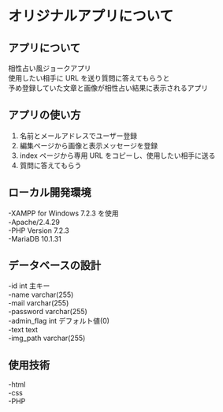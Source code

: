 # オリジナルアプリについて

## アプリについて

相性占い風ジョークアプリ  
使用したい相手に URL を送り質問に答えてもらうと  
予め登録していた文章と画像が相性占い結果に表示されるアプリ

## アプリの使い方

1. 名前とメールアドレスでユーザー登録
2. 編集ページから画像と表示メッセージを登録
3. index ページから専用 URL をコピーし、使用したい相手に送る
4. 質問に答えてもらう

## ローカル開発環境

-XAMPP for Windows 7.2.3 を使用  
-Apache/2.4.29  
-PHP Version 7.2.3  
-MariaDB 10.1.31

## データベースの設計

-id int 主キー  
-name varchar(255)  
-mail varchar(255)  
-password varchar(255)  
-admin_flag int デフォルト値(0)  
-text text  
-img_path varchar(255)

## 使用技術

-html  
-css  
-PHP
